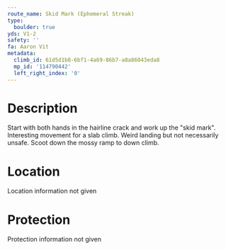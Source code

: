 ```yaml
---
route_name: Skid Mark (Ephemeral Streak)
type:
  boulder: true
yds: V1-2
safety: ''
fa: Aaron Vit
metadata:
  climb_id: 61d5d1b8-6bf1-4a69-86b7-a8a86043eda8
  mp_id: '114790442'
  left_right_index: '0'
---
```

# Description
Start with both hands in the hairline crack and work up the "skid mark". Interesting movement for a slab climb. Weird landing but not necessarily unsafe. Scoot down the mossy ramp to down climb.

# Location
Location information not given

# Protection
Protection information not given
